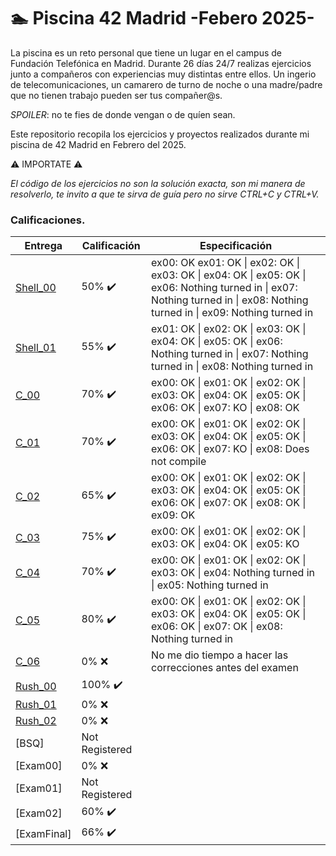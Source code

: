 # 🏊 Piscina 42 Madrid -Febero 2025-

La piscina es un reto personal que tiene un lugar en el campus de Fundación Telefónica en Madrid. Durante 26 días 24/7 realizas ejercicios junto a compañeros con experiencias muy distintas entre ellos. Un ingerio de telecomunicaciones, un camarero de turno de noche o una madre/padre que no tienen trabajo pueden ser tus compañer@s.

*SPOILER*: no te fies de donde vengan o de quíen sean.

Este repositorio recopila los ejercicios y proyectos realizados durante mi piscina de 42 Madrid en Febrero del 2025.

⚠️ IMPORTATE ⚠️

*El código de los ejercicios no son la solución exacta, son mi manera de resolverlo, te invito a que te sirva de guía pero no sirve CTRL+C y CTRL+V.*

### Calificaciones.
| Entrega      | Calificación   | Especificación |
|----------------|----------------|----------------|
| [Shell_00](./Shell_00) 	 | 50% :heavy_check_mark: | ex00: OK ex01: OK \| ex02: OK \| ex03: OK \| ex04: OK \| ex05: OK \| ex06: Nothing turned in \| ex07: Nothing turned in \| ex08: Nothing turned in \| ex09: Nothing turned in|
| [Shell_01](./Shell_01) 	 | 55% :heavy_check_mark: | ex01: OK \| ex02: OK \| ex03: OK \| ex04: OK \| ex05: OK \| ex06: Nothing turned in \| ex07: Nothing turned in \| ex08: Nothing turned in|
| [C_00](./C_00) 	         | 70% :heavy_check_mark: | ex00: OK \| ex01: OK \| ex02: OK \| ex03: OK \| ex04: OK \| ex05: OK \| ex06: OK \| ex07: KO \| ex08: OK|
| [C_01](./C_01) 	         | 70% :heavy_check_mark: | ex00: OK \| ex01: OK \| ex02: OK \| ex03: OK \| ex04: OK \| ex05: OK \| ex06: OK \| ex07: KO \| ex08: Does not compile|
| [C_02](./C_02) 	         | 65% :heavy_check_mark: | ex00: OK \| ex01: OK \| ex02: OK \| ex03: OK \| ex04: OK \| ex05: OK \| ex06: OK \| ex07: OK \| ex08: OK \| ex09: OK | ex10: KO | ex11: Nothing turned in | ex12: Nothing turned in |
| [C_03](./C_03) 	         | 75% :heavy_check_mark: | ex00: OK \| ex01: OK \| ex02: OK \| ex03: OK \| ex04: OK \| ex05: KO |
| [C_04](./C_04) 	         | 70% :heavy_check_mark: | ex00: OK \| ex01: OK \| ex02: OK \| ex03: OK \| ex04: Nothing turned in \| ex05: Nothing turned in |
| [C_05](./C_05) 	         | 80% :heavy_check_mark: | ex00: OK \| ex01: OK \| ex02: OK \| ex03: OK \| ex04: OK \| ex05: OK \| ex06: OK \| ex07: OK \| ex08: Nothing turned in |
| [C_06](./C_06) 	         | 0% :x:  | No me dio tiempo a hacer las correcciones antes del examen |
| [Rush_00](./Rush_00) 	   | 100% :heavy_check_mark:|
| [Rush_01](./Rush_01) 	   | 0% :x:|
| [Rush_02](./Rush_02) 	   | 0% :x:|
| [BSQ] 	                 | Not Registered|
| [Exam00] 	               | 0% :x:|
| [Exam01] 	               | Not Registered|
| [Exam02] 	               | 60% :heavy_check_mark:|
| [ExamFinal] 	           | 66% :heavy_check_mark:|
